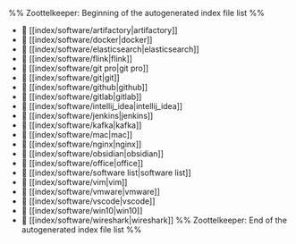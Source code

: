 %% Zoottelkeeper: Beginning of the autogenerated index file list  %%
- 📄 [[index/software/artifactory|artifactory]]
- 📄 [[index/software/docker|docker]]
- 📄 [[index/software/elasticsearch|elasticsearch]]
- 📄 [[index/software/flink|flink]]
- 📄 [[index/software/git pro|git pro]]
- 📄 [[index/software/git|git]]
- 📄 [[index/software/github|github]]
- 📄 [[index/software/gitlab|gitlab]]
- 📄 [[index/software/intellij_idea|intellij_idea]]
- 📄 [[index/software/jenkins|jenkins]]
- 📄 [[index/software/kafka|kafka]]
- 📄 [[index/software/mac|mac]]
- 📄 [[index/software/nginx|nginx]]
- 📄 [[index/software/obsidian|obsidian]]
- 📄 [[index/software/office|office]]
- 📄 [[index/software/software list|software list]]
- 📄 [[index/software/vim|vim]]
- 📄 [[index/software/vmware|vmware]]
- 📄 [[index/software/vscode|vscode]]
- 📄 [[index/software/win10|win10]]
- 📄 [[index/software/wireshark|wireshark]]
%% Zoottelkeeper: End of the autogenerated index file list  %%
